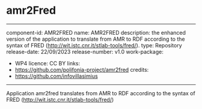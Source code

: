 # amr2Fred

---
component-id: AMR2FRED
name: AMR2FRED
description: the enhanced version of the application to translate from AMR to RDF according to the syntax of FRED (http://wit.istc.cnr.it/stlab-tools/fred/).
type: Repository
release-date: 22/09/2023
release-number: v1.0
work-package: 
- WP4
licence: CC BY
links:
- https://github.com/polifonia-project/amr2fred
credits:
- https://github.com/infovillasimius
---


Application amr2fred translates from AMR to RDF according to the syntax of FRED (http://wit.istc.cnr.it/stlab-tools/fred/)



